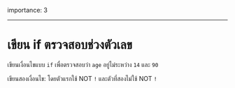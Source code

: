 importance: 3

---

# เขียน if ตรวจสอบช่วงตัวเลข

เขียนเงื่อนไขแบบ `if` เพื่อตรวจสอบว่า `age` อยู่ไม่ระหว่าง `14` และ `90`

เขียนสองเงื่อนไข: โดยตัวแรกใช้ NOT `!` และตัวที่สองไม่ใช้ NOT `!`
